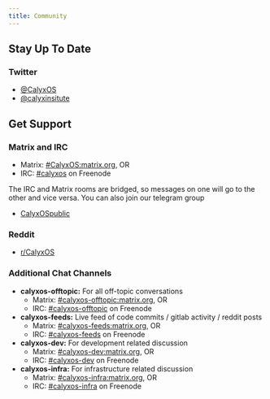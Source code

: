 ```yaml
---
title: Community
---
```


## Stay Up To Date

### Twitter
* [@CalyxOS](https://twitter.com/CalyxOS)
* [@calyxinsitute](https://twitter.com/calyxinstitute)


## Get Support

### Matrix and IRC
* Matrix: [#CalyxOS:matrix.org](https://matrix.to/#/#CalyxOS:matrix.org), OR
* IRC: [#calyxos](https://webchat.freenode.net/#calyxos) on Freenode

The IRC and Matrix rooms are bridged, so messages on one will go to the other and vice versa. You can also join our telegram group

* [CalyxOSpublic](https://t.me/CalyxOSpublic)

### Reddit
* [r/CalyxOS](https://www.reddit.com/r/CalyxOS/)

### Additional Chat Channels
* **calyxos-offtopic:** For all off-topic conversations
  * Matrix: [#calyxos-offtopic:matrix.org](https://matrix.to/#/#calyxos-offtopic:matrix.org), OR
  * IRC: [#calyxos-offtopic](https://webchat.freenode.net/#calyxos-offtopic) on Freenode
* **calyxos-feeds:** Live feed of code commits / gitlab activity / reddit posts
  * Matrix: [#calyxos-feeds:matrix.org](https://matrix.to/#/#calyxos-feeds:matrix.org), OR
  * IRC: [#calyxos-feeds](https://webchat.freenode.net/#calyxos-feeds) on Freenode
* **calyxos-dev:** For development related discussion
  * Matrix: [#calyxos-dev:matrix.org](https://matrix.to/#/#calyxos-dev:matrix.org), OR
  * IRC: [#calyxos-dev](https://webchat.freenode.net/#calyxos-dev) on Freenode
* **calyxos-infra:** For infrastructure related discussion
  * Matrix: [#calyxos-infra:matrix.org](https://matrix.to/#/#calyxos-infra:matrix.org), OR
  * IRC: [#calyxos-infra](https://webchat.freenode.net/#calyxos-infra) on Freenode
